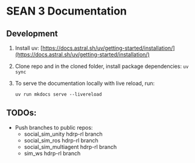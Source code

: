 # SEAN 3 Documentation

## Development

1. Install uv: [https://docs.astral.sh/uv/getting-started/installation/](https://docs.astral.sh/uv/getting-started/installation/)

2. Clone repo and in the cloned folder, install package dependencies: `uv sync`

3. To serve the documentation locally with live reload, run:
    ```
    uv run mkdocs serve --livereload
    ```

## TODOs:

- Push branches to public repos:
  - social_sim_unity hdrp-rl branch
  - social_sim_ros hdrp-rl branch
  - social_sim_multiagent hdrp-rl branch
  - sim_ws hdrp-rl branch
